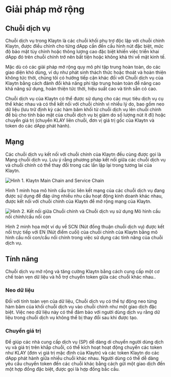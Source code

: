 # Giải pháp mở rộng

## Chuỗi dịch vụ <a id="service-chain"></a>

Chuỗi dịch vụ trong Klaytn là các chuỗi khối phụ trợ độc lập với chuỗi chính Klaytn, được điều chỉnh cho từng dApp cần đến cấu hình nút đặc biệt, mức độ bảo mật tùy chỉnh hoặc thông lượng cao đặc biệt khiến việc triển khai dApp đó trên chuỗi chính trở nên bất tiện hoặc không khả thi về mặt kinh tế.

Mặc dù có các giải pháp mở rộng quy mô phi tập trung hoàn toàn, do các giao diện khó dùng, ví dụ như phát sinh thách thức hoặc thoát và hoàn thiện không tức thời, chúng tôi có hướng tiếp cận khác đối với Chuỗi dịch vụ của Klaytn bằng cách đánh đổi khả năng phi tập trung hoàn toàn để nâng cao khả năng sử dụng, hoàn thiện tức thời, hiệu suất cao và tính sẵn có cao.

Chuỗi dịch vụ của Klaytn có thể được sử dụng cho các mục tiêu dịch vụ cụ thể khác nhau và có thể kết nối với chuỗi chính vì nhiều lý do, bao gồm neo dữ liệu (lưu trữ định kỳ các hàm băm khối từ chuỗi dịch vụ lên chuỗi chính để bù cho tính bảo mật của chuỗi dịch vụ bị giảm do số lượng nút ít đi) hoặc chuyển giá trị (chuyển KLAY liên chuỗi, đơn vị giá trị gốc của Klaytn và token do các dApp phát hành).

## Mạng <a id="network"></a>

Các chuỗi dịch vụ kết nối với chuỗi chính của Klaytn đều cùng được gọi là Mạng chuỗi dịch vụ.
Lưu ý rằng phương pháp kết nối giữa các chuỗi dịch vụ và chuỗi chính có thể thay đổi trong các lần lặp lại trong tương lai của Klaytn.

![Hình 1. Klaytn Main Chain and Service Chain](/img/learn/mainchain_servicechain.png)

Hình 1 minh họa mô hình cấu trúc liên kết mạng của các chuỗi dịch vụ đang được sử dụng để đáp ứng nhiều nhu cầu hoạt động kinh doanh khác nhau, được kết nối với chuỗi chính của Klaytn để mở rộng mạng của Klaytn.

![Hình 2. Kết nối giữa Chuỗi chính và Chuỗi dịch vụ sử dụng Mô hình cầu nối chính/cầu nối con](/img/learn/sc_connection.png)

Hình 2 minh họa một ví dụ về SCN (Nút đồng thuận chuỗi dịch vụ) được kết nối trực tiếp với EN (Nút điểm cuối) của chuỗi chính của Klaytn bằng mô hình cầu nối con/cầu nối chính trong việc sử dụng các tính năng của chuỗi dịch vụ.

## Tính năng <a id="features"></a>

Chuỗi dịch vụ mở rộng và tăng cường Klaytn bằng cách cung cấp một cơ chế toàn vẹn dữ liệu và hỗ trợ chuyển token giữa các chuỗi khác nhau..

### Neo dữ liệu <a id="data-anchoring"></a>

Đối với tính toàn vẹn của dữ liệu, Chuỗi dịch vụ có thể tự động neo từng hàm băm của khối chuỗi dịch vụ vào chuỗi chính như một giao dịch đặc biệt.
Việc neo dữ liệu này có thể đảm bảo với người dùng dịch vụ rằng dữ liệu trong chuỗi dịch vụ không thể bị thay đổi sau khi được tạo.

### Chuyển giá trị <a id="value-transfer"></a>

Để giúp các nhà cung cấp dịch vụ (SP) dễ dàng di chuyển người dùng dịch vụ và giá trị trên khắp chuỗi, có thể kích hoạt hoạt động chuyển các token như KLAY (đơn vị giá trị mặc định của Klaytn) và các token Klaytn do các dApp phát hành giữa nhiều chuỗi khác nhau.
Người dùng có thể dễ dàng yêu cầu chuyển token đến các chuỗi khác bằng cách gửi một giao dịch đến một hợp đồng đặc biệt, được gọi là hợp đồng bắc cầu.
